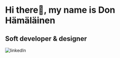 # Hi there👋, my name is Don Hämäläinen
## Soft developer & designer
![linkedIn](https://github.com/donhamalainen/donhamalainen/assets/118666926/6b5d5148-35aa-4f0f-bbdf-c0e759e026e9)

<!--
**donhamalainen/donhamalainen** is a ✨ _special_ ✨ repository because its `README.md` (this file) appears on your GitHub profile.

Here are some ideas to get you started:

- 🔭 I’m currently working on ...
- 🌱 I’m currently learning ...
- 👯 I’m looking to collaborate on ...
- 🤔 I’m looking for help with ...
- 💬 Ask me about ...
- 📫 How to reach me: ...
- 😄 Pronouns: ...
- ⚡ Fun fact: ...
-->
